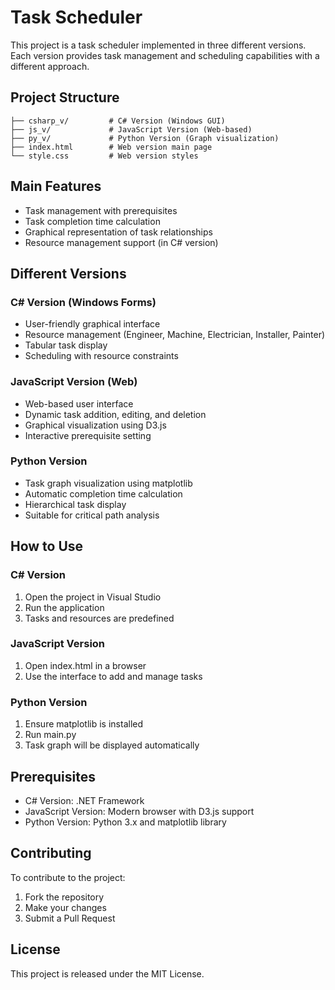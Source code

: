 # Task Scheduler

This project is a task scheduler implemented in three different versions. Each version provides task management and scheduling capabilities with a different approach.

## Project Structure

```
├── csharp_v/         # C# Version (Windows GUI)
├── js_v/             # JavaScript Version (Web-based)
├── py_v/             # Python Version (Graph visualization)
├── index.html        # Web version main page
└── style.css         # Web version styles
```

## Main Features

- Task management with prerequisites
- Task completion time calculation
- Graphical representation of task relationships
- Resource management support (in C# version)

## Different Versions

### C# Version (Windows Forms)
- User-friendly graphical interface
- Resource management (Engineer, Machine, Electrician, Installer, Painter)
- Tabular task display
- Scheduling with resource constraints

### JavaScript Version (Web)
- Web-based user interface
- Dynamic task addition, editing, and deletion
- Graphical visualization using D3.js
- Interactive prerequisite setting

### Python Version
- Task graph visualization using matplotlib
- Automatic completion time calculation
- Hierarchical task display
- Suitable for critical path analysis

## How to Use

### C# Version
1. Open the project in Visual Studio
2. Run the application
3. Tasks and resources are predefined

### JavaScript Version
1. Open index.html in a browser
2. Use the interface to add and manage tasks

### Python Version
1. Ensure matplotlib is installed
2. Run main.py
3. Task graph will be displayed automatically

## Prerequisites

- C# Version: .NET Framework
- JavaScript Version: Modern browser with D3.js support
- Python Version: Python 3.x and matplotlib library

## Contributing

To contribute to the project:
1. Fork the repository
2. Make your changes
3. Submit a Pull Request

## License

This project is released under the MIT License.

        
